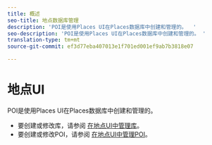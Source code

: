 ```yaml
---
title: 概述
seo-title: 地点数据库管理
description: 'POI是使用Places UI在Places数据库中创建和管理的。  '
seo-description: 'POI是使用Places UI在Places数据库中创建和管理的。 '
translation-type: tm+mt
source-git-commit: ef3d77eba407013e1f701ed001ef9ab7b3818e07

---
```



# 地点UI

POI是使用Places UI在Places数据库中创建和管理的。

* 要创建或修改库，请参阅 [在地点UI中管理库](/help/places-database-management-1/manage-libraries-in-the-places-ui.md)。
* 要创建或修改POI，请参阅 [在地点UI中管理POI](/help/places-database-management-1/managing-pois-in-the-places-ui.md)。
